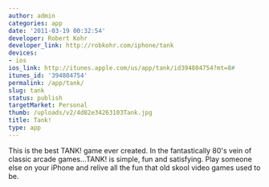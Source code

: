 ```yaml
---
author: admin
categories: app
date: '2011-03-19 00:32:54'
developer: Robert Kohr
developer_link: http://robkohr.com/iphone/tank
devices: 
- ios
ios_link: http://itunes.apple.com/us/app/tank/id394804754?mt=8#
itunes_id: '394804754'
permalink: /app/tank/
slug: tank
status: publish
targetMarket: Personal
thumb: /uploads/v2/4d82e34263103Tank.jpg
title: Tank!
type: app
---
```


This is the best TANK! game ever created. In the fantastically 80's vein of classic arcade games...TANK! is simple, fun and satisfying. Play someone else on your iPhone and relive all the fun that old skool video games used to be.
